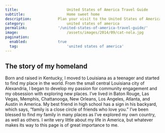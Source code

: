 ```yaml
---
title:						United States of America Travel Guide
subtitle:					Home sweet home
description:			Plan your visit to the United States of America and find out where to go and what to do in the USA. Read about itineraries, activities, places to stay and travel essentials.
category:					united states of america
permalink: 				'/united-states-of-america-travel-guide/'
image:						/assets/images/2014/09/cat-nola.jpg
pagination: 
  enabled: 				true
  tag: 						'united states of america'
---
```


## The story of my homeland

Born and raised in Kentucky, I moved to Louisiana as a teenager and started to find my place in the world. From the small central Louisiana city of Alexandria, I began to develop my passion for community engagement and my obsession with exploring new places. I’ve lived in Baton Rouge, Las Vegas, Memphis, Chattanooga, New Orleans, Los Angeles, Atlanta, and Austin in America. My best friend in high school has a sign in his backyard, which says, “family is a close circle of friends who love you.” I’ve been blessed to find my family in many places as I’ve explored my own country, as well as others. I write very little about my life in America, but whatever makes its way to this page is of great importance to me.